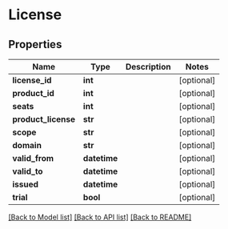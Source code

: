 # License

## Properties
Name | Type | Description | Notes
------------ | ------------- | ------------- | -------------
**license_id** | **int** |  | [optional] 
**product_id** | **int** |  | [optional] 
**seats** | **int** |  | [optional] 
**product_license** | **str** |  | [optional] 
**scope** | **str** |  | [optional] 
**domain** | **str** |  | [optional] 
**valid_from** | **datetime** |  | [optional] 
**valid_to** | **datetime** |  | [optional] 
**issued** | **datetime** |  | [optional] 
**trial** | **bool** |  | [optional] 

[[Back to Model list]](../README.md#documentation-for-models) [[Back to API list]](../README.md#documentation-for-api-endpoints) [[Back to README]](../README.md)


